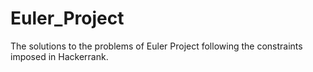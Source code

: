 # Euler_Project
The solutions to the problems of Euler Project following the constraints imposed in Hackerrank.
